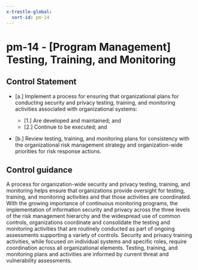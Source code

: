 ```yaml
---
x-trestle-global:
  sort-id: pm-14
---
```


# pm-14 - \[Program Management\] Testing, Training, and Monitoring

## Control Statement

- \[a.\] Implement a process for ensuring that organizational plans for conducting security and privacy testing, training, and monitoring activities associated with organizational systems:

  - \[1.\] Are developed and maintained; and
  - \[2.\] Continue to be executed; and

- \[b.\] Review testing, training, and monitoring plans for consistency with the organizational risk management strategy and organization-wide priorities for risk response actions.

## Control guidance

A process for organization-wide security and privacy testing, training, and monitoring helps ensure that organizations provide oversight for testing, training, and monitoring activities and that those activities are coordinated. With the growing importance of continuous monitoring programs, the implementation of information security and privacy across the three levels of the risk management hierarchy and the widespread use of common controls, organizations coordinate and consolidate the testing and monitoring activities that are routinely conducted as part of ongoing assessments supporting a variety of controls. Security and privacy training activities, while focused on individual systems and specific roles, require coordination across all organizational elements. Testing, training, and monitoring plans and activities are informed by current threat and vulnerability assessments.
